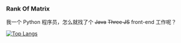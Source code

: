 ### Rank Of Matrix

我一个 Python 程序员，怎么就找了个 ~~Java~~ ~~Three JS~~ front-end 工作呢？

[![Top Langs](https://github-readme-stats.vercel.app/api/top-langs/?username=monoglo&layout=compact&theme=tokyonight)](https://github.com/anuraghazra/github-readme-stats)

<!--
[![motto](https://github.com/danistefanovic/build-your-own-x/raw/master/feynman.png)](https://github.com/danistefanovic/build-your-own-x)
-->

<!--
**monoglo/monoglo** is a ✨ _special_ ✨ repository because its `README.md` (this file) appears on your GitHub profile.

Here are some ideas to get you started:

- 🔭 I’m currently working on ...
- 🌱 I’m currently learning ...
- 👯 I’m looking to collaborate on ...
- 🤔 I’m looking for help with ...
- 💬 Ask me about ...
- 📫 How to reach me: ...
- 😄 Pronouns: ...
- ⚡ Fun fact: ...
-->

